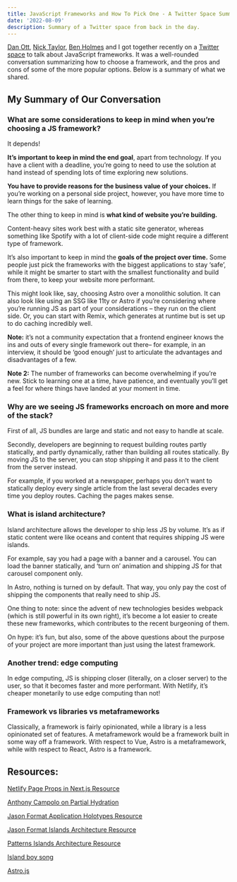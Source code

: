 ```yaml
---
title: JavaScript Frameworks and How To Pick One - A Twitter Space Summary
date: '2022-08-09'
description: Summary of a Twitter space from back in the day.
---
```


[Dan Ott](https://www.dtott.com/), [Nick Taylor](https://www.twitch.tv/nickytonline), [Ben Holmes](https://bholmes.dev/) and I got together recently on a [Twitter space](https://twitter.com/CerchieLucia/status/1562506344363483138) to talk about JavaScript frameworks. It was a well-rounded conversation summarizing how to choose a framework, and the pros and cons of some of the more popular options. Below is a summary of what we shared.

## My Summary of Our Conversation

### What are some considerations to keep in mind when you’re choosing a JS framework?

It depends!

**It’s important to keep in mind the end goal**, apart from technology. If you have a client with a deadline, you’re going to need to use the solution at hand instead of spending lots of time exploring new solutions.

**You have to provide reasons for the business value of your choices.** If you’re working on a personal side project, however, you have more time to learn things for the sake of learning.

The other thing to keep in mind is **what kind of website you’re building.**

Content-heavy sites work best with a static site generator, whereas something like Spotify with a lot of client-side code might require a different type of framework.

It’s also important to keep in mind the **goals of the project over time.** Some people just pick the frameworks with the biggest applications to stay ‘safe’, while it might be smarter to start with the smallest functionality and build from there, to keep your website more performant.

This might look like, say, choosing Astro over a monolithic solution. It can also look like using an SSG like 11ty or Astro if you’re considering where you’re running JS as part of your considerations – they run on the client side. Or, you can start with Remix, which generates at runtime but is set up to do caching incredibly well.

**Note:** it’s not a community expectation that a frontend engineer knows the ins and outs of every single framework out there– for example, in an interview, it should be ‘good enough’ just to articulate the advantages and disadvantages of a few.

**Note 2:** The number of frameworks can become overwhelming if you’re new. Stick to learning one at a time, have patience, and eventually you’ll get a feel for where things have landed at your moment in time.

### Why are we seeing JS frameworks encroach on more and more of the stack?

First of all, JS bundles are large and static and not easy to handle at scale.

Secondly, developers are beginning to request building routes partly statically, and partly dynamically, rather than building all routes statically. By moving JS to the server, you can stop shipping it and pass it to the client from the server instead.

For example, if you worked at a newspaper, perhaps you don’t want to statically deploy every single article from the last several decades every time you deploy routes. Caching the pages makes sense.

### What is island architecture?

Island architecture allows the developer to ship less JS by volume. It’s as if static content were like oceans and content that requires shipping JS were islands.

For example, say you had a page with a banner and a carousel. You can load the banner statically, and ‘turn on’ animation and shipping JS for that carousel component only.

In Astro, nothing is turned on by default. That way, you only pay the cost of shipping the components that really need to ship JS.

One thing to note: since the advent of new technologies besides webpack (which is still powerful in its own right), it’s become a lot easier to create these new frameworks, which contributes to the recent burgeoning of them.

On hype: it’s fun, but also, some of the above questions about the purpose of your project are more important than just using the latest framework.

### Another trend: edge computing

In edge computing, JS is shipping closer (literally, on a closer server) to the user, so that it becomes faster and more performant. With Netlify, it’s cheaper monetarily to use edge computing than not!

### Framework vs libraries vs metaframeworks

Classically, a framework is fairly opinionated, while a library is a less opinionated set of features. A metaframework would be a framework built in some way off a framework. With respect to Vue, Astro is a metaframework, while with respect to React, Astro is a framework.

## Resources:

[Netlify Page Props in Next.js Resource](https://www.netlify.com/blog/rewrite-html-transform-page-props-in-nextjs/?utm_campaign=devex-san&utm_source=whitep4nth3r-blog&utm_term=nextjs-advanced-middleware&utm_content=link-to-original)

[Anthony Campolo on Partial Hydration](https://ajcwebdev.com/what-is-partial-hydration-and-why-is-everyone-talking-about-it)

[Jason Format Application Holotypes Resource](https://jasonformat.com/application-holotypes/)

[Jason Format Islands Architecture Resource](https://jasonformat.com/islands-architecture/)

[Patterns Islands Architecture Resource](https://www.patterns.dev/posts/islands-architecture/)

[Island boy song](https://www.youtube.com/watch?v=e_Cv9TMZW2U)

[Astro.js](https://astro.build/)